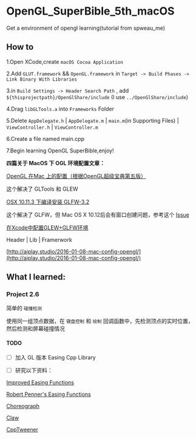# OpenGL_SuperBible_5th_macOS
Get a environment of opengl learning(tutorial from spweau_me)


## How to

1.Open XCode,create `macOS Cocoa Application`

2.Add `GLUT.framework` && `OpenGL.framework` in `Target -> Build Phases -> Link Binary With Libraries`

3.in `Build Settings -> Header Search Path` , add `${thisprojectpath}/OpenGlShare/include` (I use `../OpenGlShare/include`) 

4.Drag `libGLTools.a` into `Frameworks` Folder

5.Delete `AppDelegate.h` | `AppDelegate.m` | `main.m`(in Supporting Files) | `ViewController.h` | `ViewController.m`

6.Create a file named main.cpp

7.Begin learning OpenGL SuperBible,enjoy!

**四篇关于 MacOS 下 OGL 环境配置文章：**

[OpenGL 在Mac 上的配置（根据OpenGL超级宝典第五版）](http://www.jianshu.com/p/002e1845bfa6)

这个解决了 GLTools 和 GLEW

[OSX 10.11.3 下编译安装 GLFW-3.2](https://my.oschina.net/freeblues/blog/687630)

这个解决了 GLFW，但 Mac OS X 10.12后会有窗口创建问题，参考这个 [Issue](https://github.com/glfw/glfw/issues/908)

[在Xcode中配置GLEW+GLFW环境](http://blog.csdn.net/longzh_cn/article/details/55001345)

Header | Lib | Framerwork

[http://aiplay.studio/2016-01-08-mac-config-opengl/](http://aiplay.studio/2016-01-08-mac-config-opengl/)


## What I learned:

### Project 2.6

简单的 `碰撞检测`

使用同一组顶点数据，在 `键盘控制` 和 `绘制` 回调函数中，先检测顶点的实时位置，然后检测和屏幕碰撞情况

#### TODO

- [ ] 加入 GL 版本 Easing Cpp Library

- [ ] 研究以下资料：

[Improved Easing Functions](https://joshondesign.com/2013/03/01/improvedEasingEquations)

[Robert Penner's Easing Functions](http://robertpenner.com/easing/)

[Choreograph](https://github.com/sansumbrella/Choreograph)
           
[Claw](http://libclaw.sourceforge.net/tweeners.html)
           
[CppTweener](https://code.google.com/archive/p/cpptweener/)
